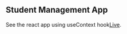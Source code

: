 ## Student Management App

  See the react app using useContext hook[Live](https://managestd.netlify.app/).
